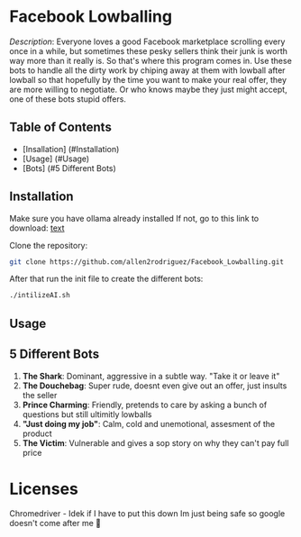 # Facebook Lowballing 
*Description*: Everyone loves a good Facebook marketplace scrolling every once in a while, but sometimes these pesky sellers think their junk is worth way more than it really is. So that's where this program comes in. Use these bots to handle all the dirty work by chiping away at them with lowball after lowball so that hopefully by the time you want to make your real offer, they are more willing to negotiate. Or who knows maybe they just might accept, one of these bots stupid offers. 

## Table of Contents
- [Insallation] (#Installation)
- [Usage] (#Usage)
- [Bots] (#5 Different Bots)

## Installation
Make sure you have ollama already installed
If not, go to this link to download: [text](https://ollama.com/download)

Clone the repository:
```bash
git clone https://github.com/allen2rodriguez/Facebook_Lowballing.git
```
After that run the init file to create the different bots:
```bash
./intilizeAI.sh
```

## Usage 

## 5 Different Bots
1. **The Shark**: Dominant, aggressive in a subtle way. "Take it or leave it"
2. **The Douchebag**: Super rude, doesnt even give out an offer, just insults the seller
3. **Prince Charming**: Friendly, pretends to care by asking a bunch of questions but still ultimitly lowballs 
4. **"Just doing my job"**: Calm, cold and unemotional, assesment of the product 
5. **The Victim**: Vulnerable and gives a sop story on why they can't pay full price

# Licenses
Chromedriver - Idek if I have to put this down Im just being safe so google doesn't come after me 🙏
